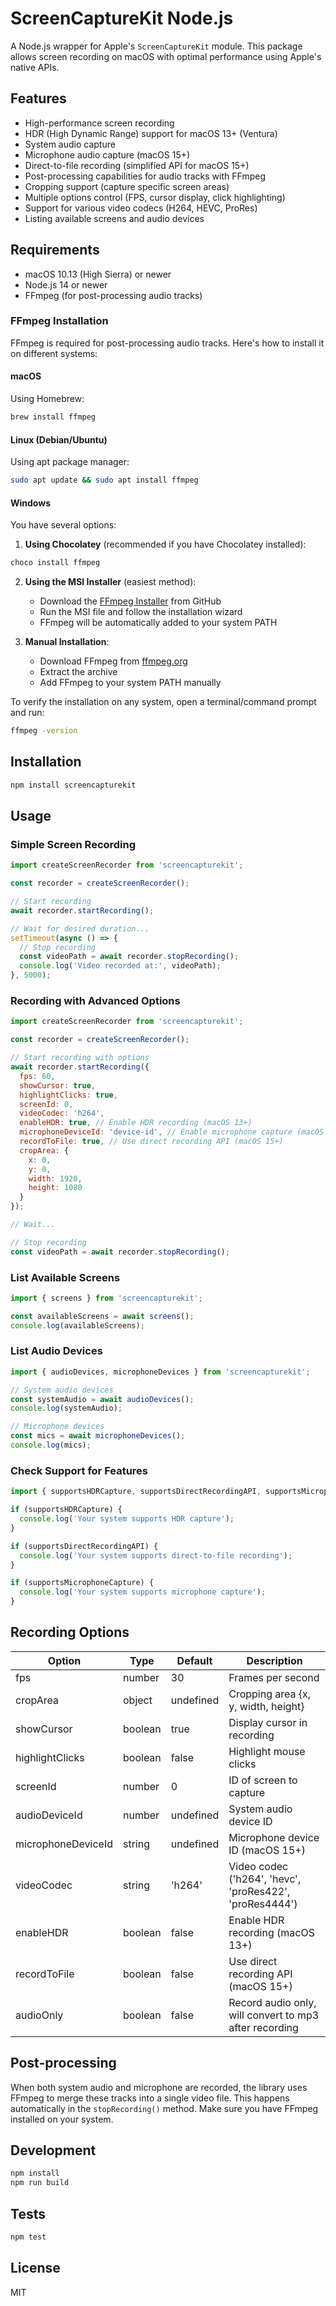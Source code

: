 # ScreenCaptureKit Node.js

A Node.js wrapper for Apple's `ScreenCaptureKit` module. This package allows screen recording on macOS with optimal performance using Apple's native APIs.

## Features

- High-performance screen recording
- HDR (High Dynamic Range) support for macOS 13+ (Ventura)
- System audio capture
- Microphone audio capture (macOS 15+)
- Direct-to-file recording (simplified API for macOS 15+)
- Post-processing capabilities for audio tracks with FFmpeg
- Cropping support (capture specific screen areas)
- Multiple options control (FPS, cursor display, click highlighting)
- Support for various video codecs (H264, HEVC, ProRes)
- Listing available screens and audio devices

## Requirements

- macOS 10.13 (High Sierra) or newer
- Node.js 14 or newer
- FFmpeg (for post-processing audio tracks)

### FFmpeg Installation

FFmpeg is required for post-processing audio tracks. Here's how to install it on different systems:

#### macOS
Using Homebrew:
```bash
brew install ffmpeg
```

#### Linux (Debian/Ubuntu)
Using apt package manager:
```bash
sudo apt update && sudo apt install ffmpeg
```

#### Windows
You have several options:

1. **Using Chocolatey** (recommended if you have Chocolatey installed):
```bash
choco install ffmpeg
```

2. **Using the MSI Installer** (easiest method):
   - Download the [FFmpeg Installer](https://github.com/icedterminal/ffmpeg-installer/releases) from GitHub
   - Run the MSI file and follow the installation wizard
   - FFmpeg will be automatically added to your system PATH

3. **Manual Installation**:
   - Download FFmpeg from [ffmpeg.org](https://ffmpeg.org/download.html)
   - Extract the archive
   - Add FFmpeg to your system PATH manually

To verify the installation on any system, open a terminal/command prompt and run:
```bash
ffmpeg -version
```

## Installation

```bash
npm install screencapturekit
```

## Usage

### Simple Screen Recording

```javascript
import createScreenRecorder from 'screencapturekit';

const recorder = createScreenRecorder();

// Start recording
await recorder.startRecording();

// Wait for desired duration...
setTimeout(async () => {
  // Stop recording
  const videoPath = await recorder.stopRecording();
  console.log('Video recorded at:', videoPath);
}, 5000);
```

### Recording with Advanced Options

```javascript
import createScreenRecorder from 'screencapturekit';

const recorder = createScreenRecorder();

// Start recording with options
await recorder.startRecording({
  fps: 60,
  showCursor: true,
  highlightClicks: true,
  screenId: 0,
  videoCodec: 'h264',
  enableHDR: true, // Enable HDR recording (macOS 13+)
  microphoneDeviceId: 'device-id', // Enable microphone capture (macOS 15+)
  recordToFile: true, // Use direct recording API (macOS 15+)
  cropArea: {
    x: 0,
    y: 0,
    width: 1920,
    height: 1080
  }
});

// Wait...

// Stop recording
const videoPath = await recorder.stopRecording();
```

### List Available Screens

```javascript
import { screens } from 'screencapturekit';

const availableScreens = await screens();
console.log(availableScreens);
```

### List Audio Devices

```javascript
import { audioDevices, microphoneDevices } from 'screencapturekit';

// System audio devices
const systemAudio = await audioDevices();
console.log(systemAudio);

// Microphone devices
const mics = await microphoneDevices();
console.log(mics);
```

### Check Support for Features

```javascript
import { supportsHDRCapture, supportsDirectRecordingAPI, supportsMicrophoneCapture } from 'screencapturekit';

if (supportsHDRCapture) {
  console.log('Your system supports HDR capture');
}

if (supportsDirectRecordingAPI) {
  console.log('Your system supports direct-to-file recording');
}

if (supportsMicrophoneCapture) {
  console.log('Your system supports microphone capture');
}
```

## Recording Options

| Option | Type | Default | Description |
|--------|------|------------|-------------|
| fps | number | 30 | Frames per second |
| cropArea | object | undefined | Cropping area {x, y, width, height} |
| showCursor | boolean | true | Display cursor in recording |
| highlightClicks | boolean | false | Highlight mouse clicks |
| screenId | number | 0 | ID of screen to capture |
| audioDeviceId | number | undefined | System audio device ID |
| microphoneDeviceId | string | undefined | Microphone device ID (macOS 15+) |
| videoCodec | string | 'h264' | Video codec ('h264', 'hevc', 'proRes422', 'proRes4444') |
| enableHDR | boolean | false | Enable HDR recording (macOS 13+) |
| recordToFile | boolean | false | Use direct recording API (macOS 15+) |
| audioOnly | boolean | false | Record audio only, will convert to mp3 after recording |

## Post-processing

When both system audio and microphone are recorded, the library uses FFmpeg to merge these tracks into a single video file. This happens automatically in the `stopRecording()` method. Make sure you have FFmpeg installed on your system.

## Development

```bash
npm install
npm run build
```

## Tests

```bash
npm test
```

## License

MIT
